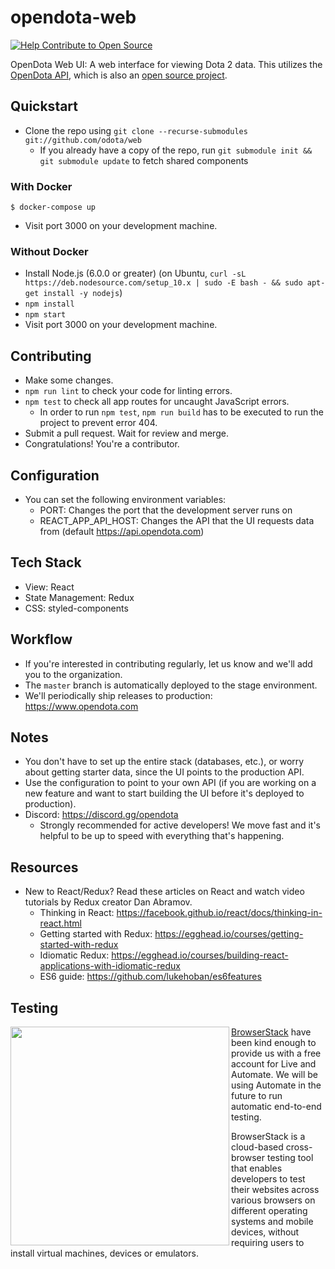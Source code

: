 # opendota-web

[![Help Contribute to Open Source](https://www.codetriage.com/odota/web/badges/users.svg)](https://www.codetriage.com/odota/web)

OpenDota Web UI: A web interface for viewing Dota 2 data. This utilizes the [OpenDota API](https://docs.opendota.com), which is also an [open source project](https://github.com/odota/core).

Quickstart
----
* Clone the repo using `git clone --recurse-submodules git://github.com/odota/web`
  * If you already have a copy of the repo, run `git submodule init && git submodule update` to fetch shared components
  
### With Docker

```
$ docker-compose up
```

* Visit port 3000 on your development machine.

### Without Docker

* Install Node.js (6.0.0 or greater) (on Ubuntu, `curl -sL https://deb.nodesource.com/setup_10.x | sudo -E bash - && sudo apt-get install -y nodejs`)
* `npm install`
* `npm start`
* Visit port 3000 on your development machine.

Contributing
----

* Make some changes.
* `npm run lint` to check your code for linting errors.
* `npm test` to check all app routes for uncaught JavaScript errors.
  * In order to run `npm test`, `npm run build` has to be executed to run the project to prevent error 404.
* Submit a pull request. Wait for review and merge.
* Congratulations! You're a contributor.

Configuration
----
* You can set the following environment variables:
  * PORT: Changes the port that the development server runs on
  * REACT_APP_API_HOST: Changes the API that the UI requests data from (default https://api.opendota.com)

Tech Stack
----
* View: React
* State Management: Redux
* CSS: styled-components

Workflow
----
* If you're interested in contributing regularly, let us know and we'll add you to the organization.
* The `master` branch is automatically deployed to the stage environment.
* We'll periodically ship releases to production: https://www.opendota.com

Notes
----
* You don't have to set up the entire stack (databases, etc.), or worry about getting starter data, since the UI points to the production API.
* Use the configuration to point to your own API (if you are working on a new feature and want to start building the UI before it's deployed to production).
* Discord: https://discord.gg/opendota
  * Strongly recommended for active developers! We move fast and it's helpful to be up to speed with everything that's happening.

Resources
----
* New to React/Redux? Read these articles on React and watch video tutorials by Redux creator Dan Abramov.
  * Thinking in React: https://facebook.github.io/react/docs/thinking-in-react.html
  * Getting started with Redux: https://egghead.io/courses/getting-started-with-redux
  * Idiomatic Redux: https://egghead.io/courses/building-react-applications-with-idiomatic-redux
  * ES6 guide: https://github.com/lukehoban/es6features

Testing
----
<img src="/.github/browserstack_logo.png?raw=true" width="350" align="left">

[BrowserStack](https://www.browserstack.com/start) have been kind enough to provide us with a free account for Live and Automate. We will be using Automate in the future to run automatic end-to-end testing.

BrowserStack is a cloud-based cross-browser testing tool that enables developers to test their websites across various browsers on different operating systems and mobile devices, without requiring users to install virtual machines, devices or emulators.
